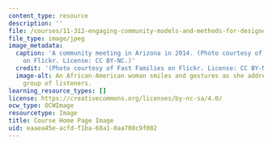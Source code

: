 ```yaml
---
content_type: resource
description: ''
file: /courses/11-312-engaging-community-models-and-methods-for-designers-and-planners-spring-2020/eaaea45eacfdf1ba68a10aa708c9f002_11-312s20.jpg
file_type: image/jpeg
image_metadata:
  caption: 'A community meeting in Arizona in 2014. (Photo courtesy of [Fast Families](https://www.flickr.com/photos/fast4families/13622294913)
    on Flickr. License: CC BY-NC.)'
  credit: '(Photo courtesy of Fast Families on Flickr. License: CC BY-NC.)'
  image-alt: An African-American woman smiles and gestures as she addresses a diverse
    group of listeners.
learning_resource_types: []
license: https://creativecommons.org/licenses/by-nc-sa/4.0/
ocw_type: OCWImage
resourcetype: Image
title: Course Home Page Image
uid: eaaea45e-acfd-f1ba-68a1-0aa708c9f002
---
```


